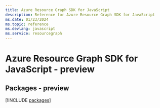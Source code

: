 ```yaml
---
title: Azure Resource Graph SDK for JavaScript
description: Reference for Azure Resource Graph SDK for JavaScript
ms.date: 01/23/2024
ms.topic: reference
ms.devlang: javascript
ms.service: resourcegraph
---
```

# Azure Resource Graph SDK for JavaScript - preview
## Packages - preview
[!INCLUDE [packages](resource-graph-index.md)]